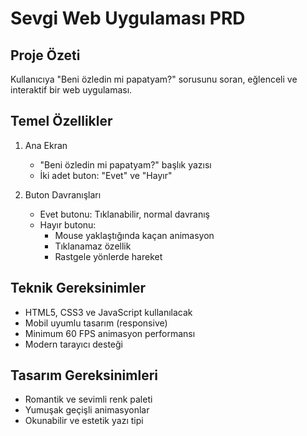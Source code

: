 # Sevgi Web Uygulaması PRD

## Proje Özeti
Kullanıcıya "Beni özledin mi papatyam?" sorusunu soran, eğlenceli ve interaktif bir web uygulaması.

## Temel Özellikler
1. Ana Ekran
   - "Beni özledin mi papatyam?" başlık yazısı
   - İki adet buton: "Evet" ve "Hayır"

2. Buton Davranışları
   - Evet butonu: Tıklanabilir, normal davranış
   - Hayır butonu: 
     - Mouse yaklaştığında kaçan animasyon
     - Tıklanamaz özellik
     - Rastgele yönlerde hareket

## Teknik Gereksinimler
- HTML5, CSS3 ve JavaScript kullanılacak
- Mobil uyumlu tasarım (responsive)
- Minimum 60 FPS animasyon performansı
- Modern tarayıcı desteği

## Tasarım Gereksinimleri
- Romantik ve sevimli renk paleti
- Yumuşak geçişli animasyonlar
- Okunabilir ve estetik yazı tipi